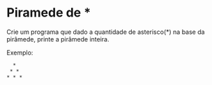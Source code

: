 # Piramede de *

Crie um programa que dado a quantidade de asterisco(*) na base da pirâmede, printe a pirâmede inteira.

Exemplo:
```
  * 
 * * 
* * * 
```
